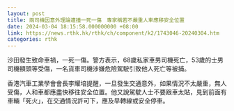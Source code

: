 ```yaml
---
layout: post
title: 兩司機因意外理論遭撞一死一傷　專家稱若不嚴重人車應移安全位置
date: 2024-03-04 18:15:58.000000000 +08:00
link: https://news.rthk.hk/rthk/ch/component/k2/1743046-20240304.htm
categories: rthk
---
```


沙田發生致命車禍，一死一傷。警方表示，68歲私家車男司機死亡，53歲的士男司機額頭等受傷，一名貨車司機涉嫌危險駕駛引致他人死亡等被捕。

香港汽車工業學會會長李耀培提醒，一旦發生交通意外，如果情況不太嚴重，無人受傷，人和車都應盡快移往安全位置。他又說駕駛人士不要跟車太貼，見到前面有車輛「死火」，在交通情況許可下，應及早轉線或安全停車。
